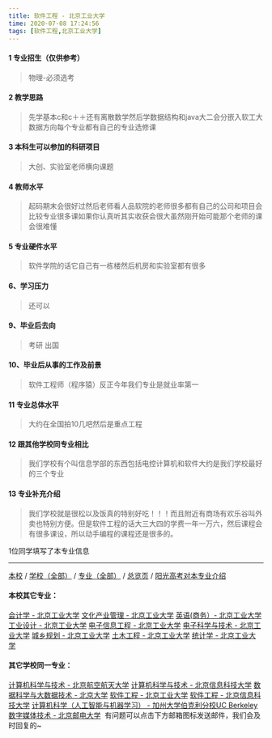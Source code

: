 ```yaml
---
title: 软件工程 - 北京工业大学
time: 2020-07-08 17:24:56
tags: [软件工程,北京工业大学]
---
```

#### 1 专业招生（仅供参考）  
> 物理-必须选考



#### 2 教学思路  
> 先学基本c和c＋＋还有离散数学然后学数据结构和java大二会分嵌入软工大数据方向每个专业都有自己的专业选修课


#### 3 本科生可以参加的科研项目  
>  大创、实验室老师横向课题



#### 4 教师水平
> 起码期末会很好过然后老师看人品软院的老师很多都有自己的公司和项目会比较专业很多课如果你认真听其实收获会很大虽然刚开始可能那个老师的课会很难懂



#### 5 专业硬件水平
> 软件学院的话它自己有一栋楼然后机房和实验室都有很多



#### 6、学习压力
> 还可以


#### 9、毕业后去向  
> 考研 出国


#### 10、毕业后从事的工作及前景  
> 软件工程师（程序猿）反正今年我们专业是就业率第一



#### 11 专业总体水平 
> 大约在全国拍10几吧然后是重点工程



####  12 跟其他学校同专业相比 
> 我们学校有个叫信息学部的东西包括电控计算机和软件大约是我们学校最好的三个专业



####  13 专业补充介绍  
> 我们学校就是很松以及饭真的特别好吃！！！而且附近有商场有欢乐谷叫外卖也特别方便。但是软件工程的话大三大四的学费一年一万六，然后课程会有很多课设，所以动手编程的课程还是很多的。


 1位同学填写了本专业信息
***
[本校](https://univgo.github.io/2020/07/08/北京工业大学) / [学校（全部）](https://univgo.github.io/2020/07/09/学校汇总页) / [专业（全部）](https://univgo.github.io/2020/07/09/专业汇总页) / [总览页](https://univgo.github.io/2020/07/09/总览) / [阳光高考对本专业介绍](http://gaokao.chsi.com.cn/sch/zyk/view.do?schId=73394534&specId=73384356)
#### 本校其它专业：
[会计学 - 北京工业大学](https://univgo.github.io/2020/07/08/会计%20-%20北京工业大学)
[文化产业管理 - 北京工业大学](https://univgo.github.io/2020/07/08/文化产业管理%20-%20北京工业大学)
[英语(商务）- 北京工业大学](https://univgo.github.io/2020/07/08/英语（商务）-%20北京工业大学)
[工业设计 - 北京工业大学](https://univgo.github.io/2020/07/08/工业设计%20-%20北京工业大学)
[电子信息工程 - 北京工业大学](https://univgo.github.io/2020/07/08/电子信息工程%20-%20北京工业大学)
[电子科学与技术 - 北京工业大学](https://univgo.github.io/2020/07/08/电子科学与技术%20-%20北京工业大学)
[城乡规划 - 北京工业大学](https://univgo.github.io/2020/07/08/城乡规划%20-%20北京工业大学)
[土木工程 - 北京工业大学](https://univgo.github.io/2020/07/08/土木工程%20-%20北京工业大学)
[统计学 - 北京工业大学](https://univgo.github.io/2020/07/08/统计%20-%20北京工业大学) 
#### 其它学校同一专业：
[计算机科学与技术 - 北京航空航天大学](https://univgo.github.io/2020/07/08/计算机科学与技术%20-%20北京航空航天大学)
[计算机科学与技术 - 北京信息科技大学](https://univgo.github.io/2020/07/08/计算机科学与技术%20-%20北京信息科技大学)
[数据科学与大数据技术 - 北京大学](https://univgo.github.io/2020/07/08/数据科学与大数据技术%20-%20北京大学)
[软件工程 - 北京工业大学](https://univgo.github.io/2020/07/08/软件工程%20-%20北京工业大学)
[软件工程 - 北京信息科技大学](https://univgo.github.io/2020/07/08/00b64cf2e2de)
[计算机科学（人工智能与机器学习） - 加州大学伯克利分校UC Berkeley](https://univgo.github.io/2020/07/08/计算机科学（人工智能与机器学习）%20-%20加州大学伯克利分校UC%20Berkeley%20Community%20College) 
[数字媒体技术 - 北京邮电大学](https://univgo.github.io/2020/07/08/数字媒体技术%20-%20北京邮电大学) 
有问题可以点击下方邮箱图标发送邮件，我们会及时回复的~
